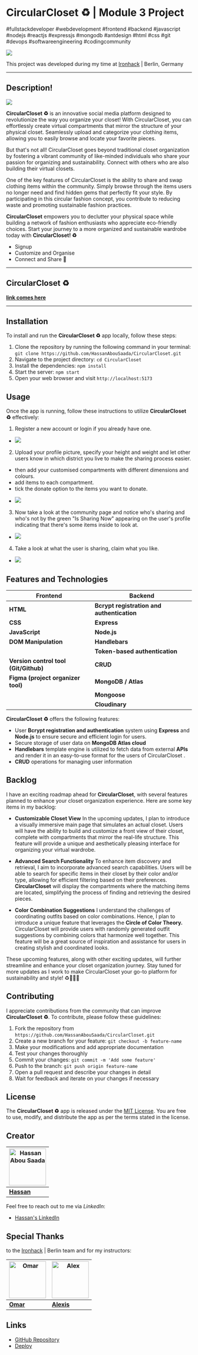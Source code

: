 # CircularCloset ♻️ | Module 3 Project
#fullstackdeveloper #webdevelopment #frontend #backend #javascript #nodejs #reactjs #expressjs #mongodb #antdesign #html #css #git #devops  #softwareengineering #codingcommunity

![](https://hackmd.io/_uploads/H1eF_mmYh.png)

This project was developed during my time at [Ironhack](https://www.ironhack.com/) | Berlin, Germany

---------
## Description!
![](https://res.cloudinary.com/doewm9ocg/image/upload/v1690476258/Your_paragraph_text_1_-fotor-bg-remover-20230727184310_q7sh2o.png)

**CircularCloset ♻️** is an innovative social media platform designed to revolutionize the way you organize your closet! With CircularCloset, you can effortlessly create virtual compartments that mirror the structure of your physical closet. Seamlessly upload and categorize your clothing items, allowing you to easily browse and locate your favorite pieces.

But that's not all! CircularCloset goes beyond traditional closet organization by fostering a vibrant community of like-minded individuals who share your passion for organizing and sustainability. Connect with others who are also building their virtual closets.

One of the key features of CircularCloset is the ability to share and swap clothing items within the community. Simply browse through the items users no longer need and find hidden gems that perfectly fit your style. By participating in this circular fashion concept, you contribute to reducing waste and promoting sustainable fashion practices.

**CircularCloset** empowers you to declutter your physical space while building a network of fashion enthusiasts who appreciate eco-friendly choices. Start your journey to a more organized and sustainable wardrobe today with **CircularCloset! ♻️**

- Signup
- Customize and Organise 
- Connect and Share 🌱

-------
## CircularCloset ♻️

[**link comes here**](https://github.com/your-username/CircularCloset)

------

## Installation
To install and run the **CircularCloset ♻️** app locally, follow these steps:
1. Clone the repository by running the following command in your terminal: 
`git clone https://github.com/HassanAbouSaada/CircularCloset.git`
3. Navigate to the project directory: `cd CircularCloset`
4. Install the dependencies: `npm install`
5. Start the server: `npm start`
6. Open your web browser and visit `http://localhost:5173`

## Usage
Once the app is running, follow these instructions to utilize **CircularCloset ♻️** effectively:
1. Register a new account or login if you already have one.

* ![](https://res.cloudinary.com/doewm9ocg/image/upload/v1690992207/Screenshot_2023-08-02_at_17.52.35_xbkzji.png)
2. Upload your profile picture, specify your height and weight and let other users know in which district you live to make the sharing process easier.
- then add your customised compartments with different dimensions and colours.
- add items to each compartment.
- tick the donate option to the items you want to donate.

* ![](https://res.cloudinary.com/doewm9ocg/image/upload/v1690993268/Screenshot_2023-08-02_at_18.19.09_nienmm.png)

3. Now take a look at the community page and notice who's sharing and who's not by the green "Is Sharing Now" appearing on the user's profile indicating that there's some items inside to look at.
* ![](https://res.cloudinary.com/doewm9ocg/image/upload/v1690993271/Screenshot_2023-08-02_at_18.20.08_x2n6iu.png)

4. Take a look at what the user is sharing, claim what you like.

* ![](https://res.cloudinary.com/doewm9ocg/image/upload/v1690993273/Screenshot_2023-08-02_at_18.20.26_qq5fvt.png)



## Features and Technologies
| Frontend        |  Backend      |
|--------------   |---------------|
|    **HTML**     | **Bcrypt registration and authentication**|
|  **CSS**        | **Express**   |
| **JavaScript**  | **Node.js**   |
|**DOM Manipulation**| **Handlebars**|
| |  **Token-based authentication**     |
|**Version control tool (Git/Github)** |  **CRUD**     |
|**Figma (project organizer tool)**| **MongoDB / Atlas**|
|                 |**Mongoose** |
|                 |**Cloudinary** |
 


**CircularCloset ♻️** offers the following features:
- User **Bcrypt registration and authentication** system using **Express** and **Node.js** to ensure secure and efficient login for users.
- Secure storage of user data on **MongoDB Atlas cloud**
- **Handlebars** template engine is utilized to fetch data from external **APIs** and render it in an easy-to-use format for the users of CircularCloset .
- **CRUD** operations for managing user information

## Backlog
I have an exciting roadmap ahead for **CircularCloset**, with several features planned to enhance your closet organization experience. Here are some key items in my backlog:

* **Customizable Closet View** In the upcoming updates, I plan to introduce a visually immersive main page that simulates an actual closet. Users will have the ability to build and customize a front view of their closet, complete with compartments that mirror the real-life structure. This feature will provide a unique and aesthetically pleasing interface for organizing your virtual wardrobe.

* **Advanced Search Functionality** To enhance item discovery and retrieval, I aim to incorporate advanced search capabilities. Users will be able to search for specific items in their closet by their color and/or type, allowing for efficient filtering based on their preferences. **CircularCloset** will display the compartments where the matching items are located, simplifying the process of finding and retrieving the desired pieces.

* **Color Combination Suggestions** I understand the challenges of coordinating outfits based on color combinations. Hence, I plan to introduce a unique feature that leverages the **Circle of Color Theory.** CircularCloset will provide users with randomly generated outfit suggestions by combining colors that harmonize well together. This feature will be a great source of inspiration and assistance for users in creating stylish and coordinated looks.

These upcoming features, along with other exciting updates, will further streamline and enhance your closet organization journey. Stay tuned for more updates as I work to make CircularCloset your go-to platform for sustainability and style! ♻️👚👗✨

## Contributing
I appreciate contributions from the community that can improve **CircularCloset ♻️**. To contribute, please follow these guidelines:
1. Fork the repository from `https://github.com/HassanAbouSaada/CircularCloset.git`
2. Create a new branch for your feature: `git checkout -b feature-name`
3. Make your modifications and add appropriate documentation
4. Test your changes thoroughly
5. Commit your changes: `git commit -m 'Add some feature'`
6. Push to the branch: `git push origin feature-name`
7. Open a pull request and describe your changes in detail
8. Wait for feedback and iterate on your changes if necessary

## License
The **CircularCloset ♻️** app is released under the [MIT License](https://opensource.org/licenses/MIT). You are free to use, modify, and distribute the app as per the terms stated in the license.

## Creator




| [<img src="https://github.com/HassanAbouSaada.png" alt="Hassan Abou Saada" width="100" height="100" class="round-image" />](https://github.com/HassanAbouSaada) |
| --- |
| [**Hassan**](https://github.com/HassanAbouSaada) |

Feel free to reach out to me via *LinkedIn*:

- [Hassan's LinkedIn](https://www.linkedin.com/in/hassan-a-ab49a4258)

## Special Thanks
to the [Ironhack](https://www.ironhack.com/) | Berlin team and for my instructors:





| [<img src="https://github.com/omardieh.png" alt="Omar" width="100" height="100" class="round-image" />](https://github.com/omardieh) | [<img src="https://github.com/arekiu.png" alt="Alex" width="100" height="100" class="round-image" />](https://github.com/arekiu) |
| --- | --- |
| [**Omar**](https://github.com/omardieh) | [**Alexis**](https://github.com/arekiu) |




## Links

* [GitHub Repository](https://github.com/HassanAbouSaada/CircularCloset.git)
 * [Deploy](https://docs.google.com/presentation/d/181mQ-DjwHSP6YqDmzOZ4QNT_ka3cnLv1DsH_pnvBggQ/edit#slide=id.g257b903105d_0_7)

